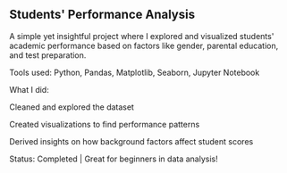 ##  Students' Performance Analysis
A simple yet insightful project where I explored and visualized students' academic performance based on factors like gender, parental education, and test preparation.

Tools used: Python, Pandas, Matplotlib, Seaborn, Jupyter Notebook

What I did:

Cleaned and explored the dataset

Created visualizations to find performance patterns

Derived insights on how background factors affect student scores

Status: Completed | Great for beginners in data analysis!
